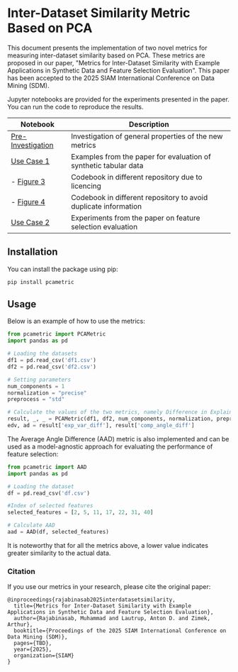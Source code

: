 # Inter-Dataset Similarity Metric Based on PCA

This document presents the implementation of two novel metrics for measuring inter-dataset similarity based on PCA. These metrics are proposed in our paper, "Metrics for Inter-Dataset Similarity with Example Applications in Synthetic Data and Feature Selection Evaluation". This paper has been accepted to the 2025 SIAM International Conference on Data Mining (SDM). 

Jupyter notebooks are provided for the experiments presented in the paper. You can run the code to reproduce the results.

| Notebook | Description |
| --- | --- |
| [Pre-Investigation](Theoretical_Preinvestigation.ipynb) | Investigation of general properties of the new metrics |
| [Use Case 1](Synthetic_Data_evaluation.ipynb) | Examples from the paper for evaluation of synthetic tabular data |
| - [Figure 3](https://github.com/notna07/ctgan-with-checkpoints/blob/main/gen_model_training_behaviour.ipynb) | Codebook in different repository due to licencing |
| - [Figure 4](https://github.com/schneiderkamplab/syntheval-model-benchmark-example/blob/main/metric_correlations.ipynb) | Codebook in different repository to avoid duplicate information |
| [Use Case 2](Feature_Selection_Evaluation.ipynb) | Experiments from the paper on feature selection evaluation |

## Installation

You can install the package using pip:

```bash
pip install pcametric
```

## Usage

Below is an example of how to use the metrics:

```python
from pcametric import PCAMetric
import pandas as pd 

# Loading the datasets
df1 = pd.read_csv('df1.csv')
df2 = pd.read_csv('df2.csv')

# Setting parameters
num_components = 1
normalization = "precise"
preprocess = "std"

# Calculate the values of the two metrics, namely Difference in Explained Variance and Angle Difference
result, _, _ = PCAMetric(df1, df2, num_components, normalization, preprocess)
edv, ad = result['exp_var_diff'], result['comp_angle_diff']
```

The Average Angle Difference (AAD) metric is also implemented and can be used as a model-agnostic approach for evaluating the performance of feature selection:

```python
from pcametric import AAD
import pandas as pd 

# Loading the dataset
df = pd.read_csv('df.csv')

#Index of selected features
selected_features = [2, 5, 11, 17, 22, 31, 40] 

# Calculate AAD
aad = AAD(df, selected_features)
```

It is noteworthy that for all the metrics above, a lower value indicates greater similarity to the actual data.

### Citation

If you use our metrics in your research, please cite the original paper:

```
@inproceedings{rajabinasab2025interdatasetsimilarity,
  title={Metrics for Inter-Dataset Similarity with Example Applications in Synthetic Data and Feature Selection Evaluation},
  author={Rajabinasab, Muhammad and Lautrup, Anton D. and Zimek, Arthur},
  booktitle={Proceedings of the 2025 SIAM International Conference on Data Mining (SDM)},
  pages={TBD},
  year={2025},
  organization={SIAM}
}
```
